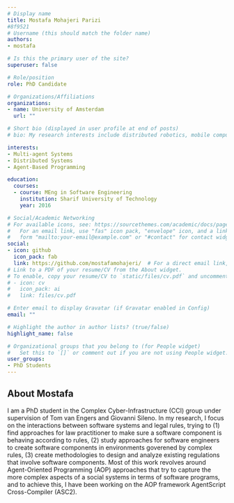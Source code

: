 ```yaml
---
# Display name
title: Mostafa Mohajeri Parizi
#8f9521
# Username (this should match the folder name)
authors:
- mostafa

# Is this the primary user of the site?
superuser: false

# Role/position
role: PhD Candidate

# Organizations/Affiliations
organizations:
- name: University of Amsterdam
  url: ""

# Short bio (displayed in user profile at end of posts)
# bio: My research interests include distributed robotics, mobile computing and programmable matter.

interests:
- Multi-agent Systems
- Distributed Systems
- Agent-Based Programming

education:
  courses:
  - course: MEng in Software Engineering
    institution: Sharif University of Technology
    year: 2016

# Social/Academic Networking
# For available icons, see: https://sourcethemes.com/academic/docs/page-builder/#icons
#   For an email link, use "fas" icon pack, "envelope" icon, and a link in the
#   form "mailto:your-email@example.com" or "#contact" for contact widget.
social:
- icon: github
  icon_pack: fab
  link: https://github.com/mostafamohajeri/  # For a direct email link, use "mailto:test@example.org".
# Link to a PDF of your resume/CV from the About widget.
# To enable, copy your resume/CV to `static/files/cv.pdf` and uncomment the lines below.
# - icon: cv
#   icon_pack: ai
#   link: files/cv.pdf

# Enter email to display Gravatar (if Gravatar enabled in Config)
email: ""

# Highlight the author in author lists? (true/false)
highlight_name: false

# Organizational groups that you belong to (for People widget)
#   Set this to `[]` or comment out if you are not using People widget.
user_groups:
- PhD Students
---
```



<H2>About Mostafa</h2>

<p>I am a PhD student in the Complex Cyber-Infrastructure (CCI) group under supervision of Tom van Engers and Giovanni Sileno. In my research, I focus on the interactions between software systems and legal rules, trying to (1) find approaches for law practitioner to make sure a software component is behaving according to rules, (2) study approaches for software engineers to create software components in environments goverened by complex rules, (3) create methodologies to design and analyze existing regulations that involve software components. Most of this work revolves around Agent-Oriented Programming (AOP) approaches that try to capture the more complex aspects of a social systems in terms of software programs, and to achieve this, I have been working on the AOP framework AgentScript Cross-Compiler (ASC2).</p>